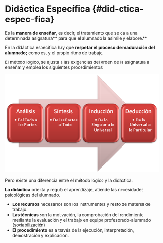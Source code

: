 # Didáctica Específica {#did-ctica-espec-fica}

Es la **manera de enseñar**, es decir,  el tratamiento que se da a una determinada asignatura** para que el alumnado la asimile y elabore.**

En la didáctica específica hay que **respetar el proceso de maduración del alumnado;** como es, y el propio ritmo de trabajo.

El método lógico, se ajusta a las exigencias del orden de la asignatura a enseñar y  emplea los siguientes procedimientos:





![](/images/image10.png)





Pero existe una diferencia entre el método lógico y la didáctica. 

**La didáctica** orienta y regula el aprendizaje, atiende las necesidades psicológicas del alumnado.

* **Los recursos** necesarios son los instrumentos y resto de material de trabajo.
* **Las técnicas** son la motivación, la comprobación del rendimiento mediante la evaluación y el trabajo en equipo profesorado-alumnado \(sociabilización\)
* **El procedimiento** es a través de la ejecución, interpretación, demostración y explicación.



